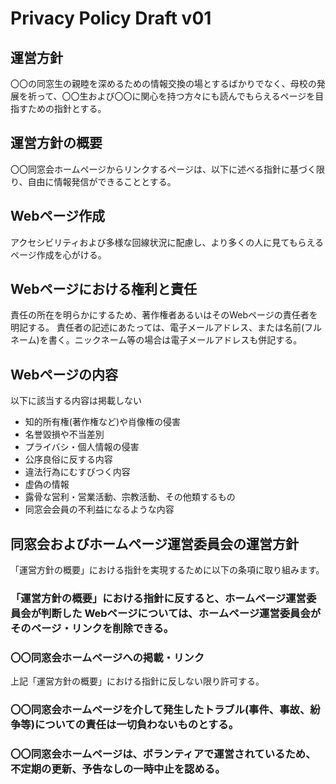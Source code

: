 # Privacy Policy Draft v01

## 運営方針
〇〇の同窓生の親睦を深めるための情報交換の場とするばかりでなく、母校の発展を祈って、〇〇生および〇〇に関心を持つ方々にも読んでもらえるページを目指すための指針とする。

## 運営方針の概要
〇〇同窓会ホームページからリンクするページは、以下に述べる指針に基づく限り、自由に情報発信ができることとする。

## Webページ作成
アクセシビリティおよび多様な回線状況に配慮し、より多くの人に見てもらえるページ作成を心がける。

## Webページにおける権利と責任
責任の所在を明らかにするため、著作権者あるいはそのWebページの責任者を明記する。 責任者の記述にあたっては、電子メールアドレス、または名前(フルネーム)を書く。ニックネーム等の場合は電子メールアドレスも併記する。

## Webページの内容
以下に該当する内容は掲載しない

  - 知的所有権(著作権など)や肖像権の侵害
  - 名誉毀損や不当差別
  - プライバシ・個人情報の侵害
  - 公序良俗に反する内容
  - 違法行為にむすびつく内容
  - 虚偽の情報
  - 露骨な営利・営業活動、宗教活動、その他類するもの
  -  同窓会会員の不利益になるような内容

## 同窓会およびホームページ運営委員会の運営方針
「運営方針の概要」における指針を実現するために以下の条項に取り組みます。

### 「運営方針の概要」における指針に反すると、ホームページ運営委員会が判断した Webページについては、ホームページ運営委員会がそのページ・リンクを削除できる。
### 〇〇同窓会ホームページへの掲載・リンク
上記「運営方針の概要」における指針に反しない限り許可する。

### 〇〇同窓会ホームページを介して発生したトラブル(事件、事故、紛争等)についての責任は一切負わないものとする。
### 〇〇同窓会ホームページは、ボランティアで運営されているため、不定期の更新、予告なしの一時中止を認める。
